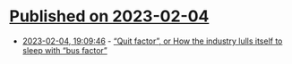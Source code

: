 # [Published on 2023-02-04](index.md)

* [2023-02-04, 19:09:46](https://lobste.rs/s/19kxmc/quit_factor_how_industry_lulls_itself) - [“Quit factor”, or How the industry lulls itself to sleep with “bus factor”](https://eternal-eval.beehiiv.com/p/p-quit-factor)
